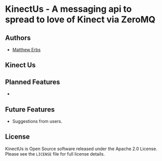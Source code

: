 KinectUs - A messaging api to spread to love of Kinect via ZeroMQ
=================================================================

Authors
-------

* [Matthew Erbs](http://merbla.com)


Kinect Us
-------------------------------



Planned Features
----------------

*

Future Features
---------------

* Suggestions from users.


License
-------

KinectUs is Open Source software released under the Apache 2.0 License.
Please see the `LICENSE` file for full license details.

